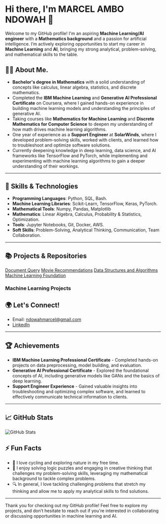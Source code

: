 # Hi there, I'm MARCEL AMBO NDOWAH 👋

Welcome to my GitHub profile! I'm an aspiring **Machine Learning/AI engineer** with a **Mathematics background** and a passion for artificial intelligence. I’m actively exploring opportunities to start my career in **Machine Learning** and **AI**, bringing my strong analytical, problem-solving, and mathematical skills to the table.

## 🧑‍💻 About Me.
+ **Bachelor's degree in Mathematics** with a solid understanding of concepts like calculus, linear algebra, statistics, and discrete mathematics.
+ Completed the **IBM Machine Learning** and **Generative AI Professional Certificate** on Coursera, where I gained hands-on experience in building machine learning models and understanding the principles of generative AI.
+ Taking courses like **Mathematics for Machine Learning** and **Discrete Mathematics for Computer Science** to deepen my understanding of how math drives machine learning algorithms.
+ One year of experience as a **Support Engineer** at **SolarWinds**, where I developed problem-solving skills, worked with clients, and learned how to troubleshoot and optimize software solutions.
+ Currently deepening knowledge in deep learning, data science, and AI frameworks like TensorFlow and PyTorch, while implementing and experimenting with machine learning algorithms to gain a deeper understanding of their workings.
---

## 🚀 Skills & Technologies
+ **Programming Languages**: Python, SQL, Bash.
+ **Machine Learning Libraries**: Scikit-Learn, TensorFlow, Keras, PyTorch.
+ **Mathematical Tools**: Numpy, Pandas, Matplotlib
+ **Mathematics**: Linear Algebra, Calculus, Probability & Statistics, Optimization.
+ **Tools**: Jupyter Notebooks, Git, Docker, AWS.
+ **Soft Skills**: Problem-Solving, Analytical Thinking, Communication, Team Collaboration.
---

## 📚 Projects & Repositories
[Document Query](https://github.com/marcndo/AskDocs)
[Movie Recommendations](https://github.com/marcndo/movie-recommendation)
[Data Structures and Algorithms](https://github.com/marcndo/algo_ds_playground)
[Machine Learning Foundation](https://github.com/marcndo/ml_foundation)

### **Machine Learning Projects**

## 🌍 Let's Connect!
 - Email: ndowahmarcel@gmail.com
 - [LinkedIn](https://www.linkedin.com/in/marcelndowah/)
---

## 🏆 Achievements
+ **IBM Machine Learning Professional Certificate** - Completed hands-on projects on data preprocessing, model building, and evaluation.
+ **Generative AI Professional Certificate** - Explored the foundational concepts of AI, including generative models like GANs and the basics of deep learning.
+ **Support Engineer Experience** - Gained valuable insights into troubleshooting and optimizing complex software, and learned to effectively communicate technical information to clients.
---

## 📈 GitHub Stats
![GitHub Stats](https://github-readme-stats.vercel.app/api?username=marcndo&show_icons=true&hide_title=true&count_private=true&hide=prs&theme=radical)

## ⚡ Fun Facts
+ 🚴 I love cycling and exploring nature in my free time.
+ 🧠 I enjoy solving logic puzzles and engaging in creative thinking that challenges my problem-solving skills, leveraging my mathematical background to tackle complex problems.
+ 🔍 In general, I love tackling challenging problems that stretch my thinking and allow me to apply my analytical skills to find solutions.
---

Thank you for checking out my GitHub profile! Feel free to explore my projects, and don’t hesitate to reach out if you're interested in collaborating or discussing opportunities in machine learning and AI.

